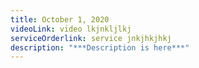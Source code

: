 ```yaml
---
title: October 1, 2020
videoLink: video lkjnkljlkj
serviceOrderlink: service jnkjhkjhkj
description: "***Description is here***"
---
```

